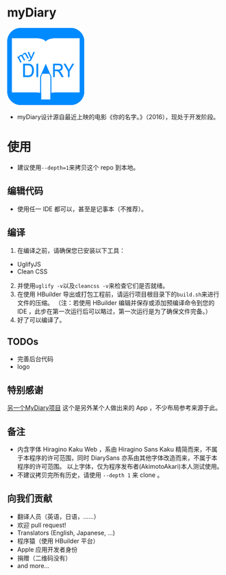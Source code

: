 # myDiary
![image](/unpackage/res/icons/180x180.png)
* myDiary设计源自最近上映的电影《你的名字。》（2016），现处于开发阶段。


# 使用
* 建议使用`--depth=1`来拷贝这个 repo 到本地。

## 编辑代码
* 使用任一 IDE 都可以，甚至是记事本（不推荐）。

## 编译
1. 在编译之前，请确保您已安装以下工具：
 * UglifyJS
 * Clean CSS
2. 并使用`uglify -v`以及`cleancss -v`来检查它们是否就绪。
3. 在使用 HBuilder 导出或打包工程前，请运行项目根目录下的`build.sh`来进行文件的压缩。
	（注：若使用 HBuilder 编辑并保存或添加预编译命令到您的 IDE ，此步在第一次运行后可以略过，第一次运行是为了确保文件完备。）
4. 好了可以编译了。


## TODOs
* 完善后台代码
* logo

## 特别感谢
[另一个MyDiary项目](https://github.com/erttyy8821/MyDiary) 这个是另外某个人做出来的 App ，不少布局参考来源于此。


## 备注
* 内含字体 Hiragino Kaku Web ，系由 Hiragino Sans Kaku 精简而来，不属于本程序的许可范围，同时 DiarySans 亦系由其他字体改造而来，不属于本程序的许可范围。
以上字体，仅为程序发布者(AkimotoAkari)本人测试使用。
* 不建议拷贝完所有历史，请使用 `--depth 1` 来 clone 。


## 向我们贡献
* 翻译人员（英语，日语，……）
* 欢迎 pull request!
* Translators (English, Japanese, ...)
* 程序猿（使用 HBuilder 平台）
* Apple 应用开发者身份
* 捐赠（二维码没有）
* and more...

